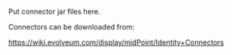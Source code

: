 Put connector jar files here.

Connectors can be downloaded from:

https://wiki.evolveum.com/display/midPoint/Identity+Connectors
